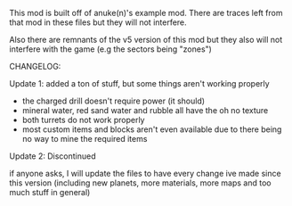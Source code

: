 This mod is built off of anuke(n)'s example mod. There are traces left from that mod in these files but they will not interfere.

Also there are remnants of the v5 version of this mod but they also will not interfere with the game (e.g the sectors being "zones")


CHANGELOG:

Update 1: added a ton of stuff, but some things aren't working properly
- the charged drill doesn't require power (it should)
- mineral water, red sand water and rubble all have the oh no texture
- both turrets do not work properly
- most custom items and blocks aren't even available due to there being no way to mine the required items

Update 2: Discontinued

if anyone asks, I will update the files to have every change ive made since this version (including new planets, more materials, more maps and too much stuff in general)
